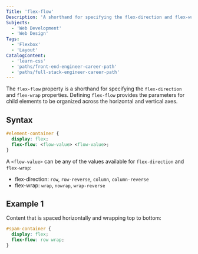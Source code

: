 ```yaml
---
Title: 'flex-flow'
Description: 'A shorthand for specifying the flex-direction and flex-wrap properties. Defining flex-flow provides the parameters for child elements to be organized across the horizontal and vertical axes.'
Subjects:
  - 'Web Development'
  - 'Web Design'
Tags:
  - 'Flexbox'
  - 'Layout'
CatalogContent:
  - 'learn-css'
  - 'paths/front-end-engineer-career-path'
  - 'paths/full-stack-engineer-career-path'
---
```


The `flex-flow` property is a shorthand for specifying the `flex-direction` and `flex-wrap` properties. Defining `flex-flow` provides the parameters for child elements to be organized across the horizontal and vertical axes.

## Syntax

```css
#element-container {
  display: flex;
  flex-flow: <flow-value> <flow-value>;
}
```

A `<flow-value>` can be any of the values available for `flex-direction` and `flex-wrap`:

- flex-direction: `row`, `row-reverse`, `column`, `column-reverse`
- flex-wrap: `wrap`, `nowrap`, `wrap-reverse`

## Example 1

Content that is spaced horizontally and wrapping top to bottom:

```css
#spam-container {
  display: flex;
  flex-flow: row wrap;
}
```
